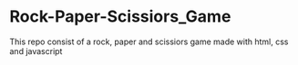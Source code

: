 # Rock-Paper-Scissiors_Game
This repo consist of a rock, paper and scissiors game made with html, css and javascript
